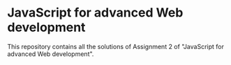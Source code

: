 # JavaScript for advanced Web development

This repository contains all the solutions of Assignment 2 of "JavaScript for advanced Web development".
